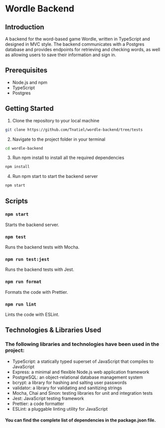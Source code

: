 


# Wordle Backend
## Introduction
A backend for the word-based game Wordle, written in TypeScript and designed in MVC style. The backend communicates with a Postgres database and provides endpoints for retrieving and checking words, as well as allowing users to save their information and sign in.

## Prerequisites
* Node.js and npm
* TypeScript
* Postgres

## Getting Started
1. Clone the repository to your local machine
``` bash
git clone https://github.com/Tnatiel/wordle-backend/tree/tests
```
2. Navigate to the project folder in your terminal
``` bash
cd wordle-backend
```
3. Run npm install to install all the required dependencies
``` bash
npm install
```
4. Run npm start to start the backend server
``` bash
npm start
```
## Scripts

### `npm start`
Starts the backend server.

### `npm test`
Runs the backend tests with Mocha.

### `npm run test:jest`
Runs the backend tests with Jest.

### `npm run format`
Formats the code with Prettier.

### `npm run lint`
Lints the code with ESLint.


## Technologies & Libraries Used
### The following libraries and technologies have been used in the project:

* TypeScript: a statically typed superset of JavaScript that compiles to JavaScript
* Express: a minimal and flexible Node.js web application framework
* PostgreSQL: an object-relational database management system
* bcrypt: a library for hashing and salting user passwords
* validator: a library for validating and sanitizing strings
* Mocha, Chai and Sinon: testing libraries for unit and integration tests
* Jest: JavaScript testing framework
* Prettier: a code formatter
* ESLint: a pluggable linting utility for JavaScript

#### You can find the complete list of dependencies in the package.json file.